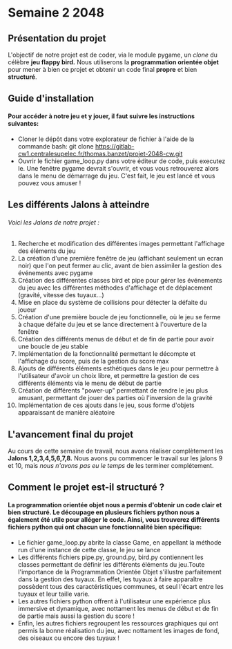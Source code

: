 # Semaine 2 2048
## Présentation du projet
L'objectif de notre projet est de coder, via le module pygame, un *clone* du célèbre __jeu flappy bird.__ Nous utiliserons la __programmation orientée objet__ pour mener à bien ce projet et obtenir un code final __propre__ et bien __structuré__.

## Guide d'installation
#### Pour accéder à notre jeu et y jouer, il faut suivre les instructions suivantes:
* Cloner le dépôt dans votre explorateur de fichier à l'aide de la commande bash: git clone https://gitlab-cw1.centralesupelec.fr/thomas.banzet/projet-2048-cw.git
* Ouvrir le fichier game_loop.py dans votre éditeur de code, puis executez le. Une fenêtre pygame devrait s'ouvrir, et vous vous retrouverez alors dans le menu de démarrage du jeu. C'est fait, le jeu est lancé et vous pouvez vous amuser !

## Les différents Jalons à atteindre
###### Voici les Jalons de notre projet :
1. Recherche et modification des différentes images permettant l'affichage des éléments du jeu
2. La création d'une première fenêtre de jeu (affichant seulement un ecran noir) que l'on peut fermer au clic, avant de bien assimiler la gestion des événements avec pygame
3. Création des différentes classes bird et pipe pour gérer les événements du jeu avec les différentes méthodes d'affichage et de déplacement (gravité, vitesse des tuyaux...)
4. Mise en place du système de collisions pour détecter la défaite du joueur
5. Création d'une première boucle de jeu fonctionnelle, où le jeu se ferme à chaque défaite du jeu et se lance directement à l'ouverture de la fenêtre 
6. Création des différents menus de début et de fin de partie pour avoir une boucle de jeu stable
7. Implémentation de la fonctionnalité permettant le décompte et l'affichage du score, puis de la gestion du score max
8. Ajouts de différents éléments esthétiques dans le jeu pour permettre à l'utilisateur d'avoir un choix libre, et permettre la gestion de ces différents éléments via le menu de début de partie
9. Création de différents "power-up" permettant de rendre le jeu plus amusant, permettant de jouer des parties où l'inversion de la gravité
10. Implémentation de ces ajouts dans le jeu, sous forme d'objets apparaissant de manière aléatoire

## L'avancement final du projet
Au cours de cette semaine de travail, nous avons réaliser complètement les __Jalons 1,2,3,4,5,6,7,8.__ Nous avons pu commencer le travail sur les jalons 9 et 10, mais *nous n'avons pas eu le temps* de les terminer complétement.

## Comment le projet est-il structuré ?
#### La programmation orientée objet nous a permis d'obtenir un code clair et bien structuré. Le découpage en plusieurs fichiers python nous a également été utile pour alléger le code. Ainsi, vous trouverez différents fichiers python qui ont chacun une fonctionnalité bien spécifique:
* Le fichier game_loop.py abrite la classe Game, en appellant la méthode run d'une instance de cette classe, le jeu se lance
* Les différents fichiers pipe.py, ground.py, bird.py contiennent les classes permettant de définir les différents éléments du jeu.Toute l'importance de la Programmation Orientée Objet s'illustre parfaitement dans la gestion des tuyaux. En effet, les tuyaux à faire apparaître possèdent tous des caractéristiques communes, et seul l'écart entre les tuyaux et leur taille varie.
* Les autres fichiers python offrent à l'utilisateur une expérience plus immersive et dynamique, avec nottament les menus de début et de fin de partie mais aussi la gestion du score !
* Enfin, les autres fichiers regroupent les ressources graphiques qui ont permis la bonne réalisation du jeu, avec nottament les images de fond, des oiseaux ou encore des tuyaux !
